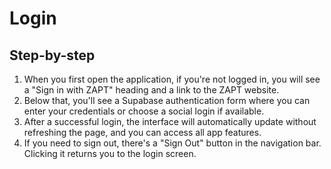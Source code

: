 # Login

## Step-by-step

1. When you first open the application, if you're not logged in, you will see a "Sign in with ZAPT" heading and a link to the ZAPT website.
2. Below that, you'll see a Supabase authentication form where you can enter your credentials or choose a social login if available.
3. After a successful login, the interface will automatically update without refreshing the page, and you can access all app features.
4. If you need to sign out, there's a "Sign Out" button in the navigation bar. Clicking it returns you to the login screen.